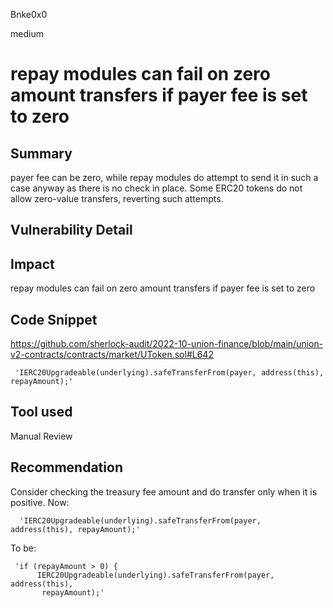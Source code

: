 Bnke0x0

medium

# repay modules can fail on zero amount transfers if payer fee is set to zero

## Summary
payer fee can be zero, while repay modules do attempt to send it in such a case anyway as there is no check in place. Some ERC20 tokens do not allow zero-value transfers, reverting such attempts.



## Vulnerability Detail

## Impact
repay modules can fail on zero amount transfers if payer fee is set to zero
## Code Snippet
https://github.com/sherlock-audit/2022-10-union-finance/blob/main/union-v2-contracts/contracts/market/UToken.sol#L642

     'IERC20Upgradeable(underlying).safeTransferFrom(payer, address(this), repayAmount);'

## Tool used

Manual Review

## Recommendation
Consider checking the treasury fee amount and do transfer only when it is positive.
Now:

      'IERC20Upgradeable(underlying).safeTransferFrom(payer, address(this), repayAmount);'

To be:

     'if (repayAmount > 0) {
          IERC20Upgradeable(underlying).safeTransferFrom(payer, address(this), 
           repayAmount);'

